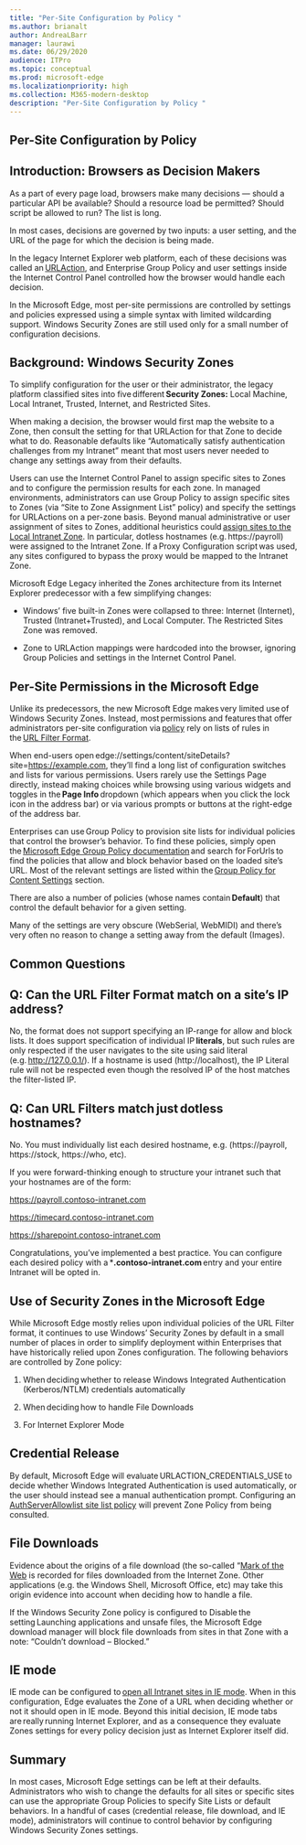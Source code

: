 ```yaml
---
title: "Per-Site Configuration by Policy "
ms.author: brianalt
author: AndreaLBarr
manager: laurawi
ms.date: 06/29/2020
audience: ITPro
ms.topic: conceptual
ms.prod: microsoft-edge
ms.localizationpriority: high
ms.collection: M365-modern-desktop
description: "Per-Site Configuration by Policy "
---
```


## Per-Site Configuration by Policy 

## Introduction: Browsers as Decision Makers 

As a part of every page load, browsers make many decisions — should a particular API be available? Should a resource load be permitted? Should script be allowed to run? The list is long. 

In most cases, decisions are governed by two inputs: a user setting, and the URL of the page for which the decision is being made. 

In the legacy Internet Explorer web platform, each of these decisions was called an [URLAction](https://docs.microsoft.com/previous-versions/windows/internet-explorer/ie-developer/platform-apis/ms537178%28v%3dvs.85%29), and Enterprise Group Policy and user settings inside the Internet Control Panel controlled how the browser would handle each decision.  

In the Microsoft Edge, most per-site permissions are controlled by settings and policies expressed using a simple syntax with limited wildcarding support. Windows Security Zones are still used only for a small number of configuration decisions. 

## Background: Windows Security Zones 

To simplify configuration for the user or their administrator, the legacy platform classified sites into five different **Security Zones:** Local Machine, Local Intranet, Trusted, Internet, and Restricted Sites. 

When making a decision, the browser would first map the website to a Zone, then consult the setting for that URLAction for that Zone to decide what to do. Reasonable defaults like “Automatically satisfy authentication challenges from my Intranet” meant that most users never needed to change any settings away from their defaults. 

Users can use the Internet Control Panel to assign specific sites to Zones and to configure the permission results for each zone. In managed environments, administrators can use Group Policy to assign specific sites to Zones (via “Site to Zone Assignment List” policy) and specify the settings for URLActions on a per-zone basis. Beyond manual administrative or user assignment of sites to Zones, additional heuristics could [assign sites to the Local Intranet Zone](https://docs.microsoft.com/archive/blogs/ieinternals/the-intranet-zone). In particular, dotless hostnames (e.g. https://payroll) were assigned to the Intranet Zone. If a Proxy Configuration script was used, any sites configured to bypass the proxy would be mapped to the Intranet Zone. 

Microsoft Edge Legacy inherited the Zones architecture from its Internet Explorer predecessor with a few simplifying changes: 

- Windows’ five built-in Zones were collapsed to three: Internet (Internet), Trusted (Intranet+Trusted), and Local Computer. The Restricted Sites Zone was removed. 

- Zone to URLAction mappings were hardcoded into the browser, ignoring Group Policies and settings in the Internet Control Panel. 

## Per-Site Permissions in the Microsoft Edge 

Unlike its predecessors, the new Microsoft Edge makes very limited use of Windows Security Zones. Instead, most permissions and features that offer administrators per-site configuration via [policy](https://docs.microsoft.com/deployedge/microsoft-edge-policies) rely on lists of rules in the [URL Filter Format](https://docs.microsoft.com/DeployEdge/edge-learnmmore-url-list-filter%20format). 

When end-users open edge://settings/content/siteDetails?site=https://example.com, they’ll find a long list of configuration switches and lists for various permissions. Users rarely use the Settings Page directly, instead making choices while browsing using various widgets and toggles in the **Page Info** dropdown (which appears when you click the lock icon in the address bar) or via various prompts or buttons at the right-edge of the address bar. 

Enterprises can use Group Policy to provision site lists for individual policies that control the browser’s behavior. To find these policies, simply open the [Microsoft Edge Group Policy documentation](https://docs.microsoft.com/deployedge/microsoft-edge-policies) and search for ForUrls to find the policies that allow and block behavior based on the loaded site’s URL. Most of the relevant settings are listed within the [Group Policy for Content Settings](https://docs.microsoft.com/deployedge/microsoft-edge-policies#content-settings) section. 

There are also a number of policies (whose names contain **Default**) that control the default behavior for a given setting. 

Many of the settings are very obscure (WebSerial, WebMIDI) and there’s very often no reason to change a setting away from the default (Images). 

## Common Questions 

## Q: Can the URL Filter Format match on a site’s IP address? 

No, the format does not support specifying an IP-range for allow and block lists. It does support specification of individual IP **literals**, but such rules are only respected if the user navigates to the site using said literal (e.g. http://127.0.0.1/). If a hostname is used (http://localhost), the IP Literal rule will not be respected even though the resolved IP of the host matches the filter-listed IP. 

## Q: Can URL Filters match just dotless hostnames? 

No. You must individually list each desired hostname, e.g. (https://payroll, https://stock, https://who, etc). 

If you were forward-thinking enough to structure your intranet such that your hostnames are of the form: 

https://payroll.contoso-intranet.com 

https://timecard.contoso-intranet.com 

https://sharepoint.contoso-intranet.com 

Congratulations, you’ve implemented a best practice. You can configure each desired policy with a ***.contoso-intranet.com** entry and your entire Intranet will be opted in. 

## Use of Security Zones in the Microsoft Edge 

While Microsoft Edge mostly relies upon individual policies of the URL Filter format, it continues to use Windows’ Security Zones by default in a small number of places in order to simplify deployment within Enterprises that have historically relied upon Zones configuration. The following behaviors are controlled by Zone policy: 

1. When deciding whether to release Windows Integrated Authentication (Kerberos/NTLM) credentials automatically 

2. When deciding how to handle File Downloads 

3. For Internet Explorer Mode 

## Credential Release 

By default, Microsoft Edge will evaluate URLACTION_CREDENTIALS_USE to decide whether Windows Integrated Authentication is used automatically, or the user should instead see a manual authentication prompt. Configuring an [AuthServerAllowlist site list policy](https://docs.microsoft.com/deployedge/microsoft-edge-policies#authserverallowlist) will prevent Zone Policy from being consulted. 

## File Downloads 

Evidence about the origins of a file download (the so-called “[Mark of the Web](https://textslashplain.com/2016/04/04/downloads-and-the-mark-of-the-web/) is recorded for files downloaded from the Internet Zone. Other applications (e.g. the Windows Shell, Microsoft Office, etc) may take this origin evidence into account when deciding how to handle a file. 

If the Windows Security Zone policy is configured to Disable the setting Launching applications and unsafe files, the Microsoft Edge download manager will block file downloads from sites in that Zone with a note: “Couldn’t download – Blocked.”  

## IE mode 

IE mode can be configured to [open all Intranet sites in IE mode](https://docs.microsoft.com/deployedge/edge-ie-mode#configure-all-intranet-sites). When in this configuration, Edge evaluates the Zone of a URL when deciding whether or not it should open in IE mode. Beyond this initial decision, IE mode tabs are really running Internet Explorer, and as a consequence they evaluate Zones settings for every policy decision just as Internet Explorer itself did. 

 

## Summary 

In most cases, Microsoft Edge settings can be left at their defaults. Administrators who wish to change the defaults for all sites or specific sites can use the appropriate Group Policies to specify Site Lists or default behaviors. In a handful of cases (credential release, file download, and IE mode), administrators will continue to control behavior by configuring Windows Security Zones settings. 

 

 